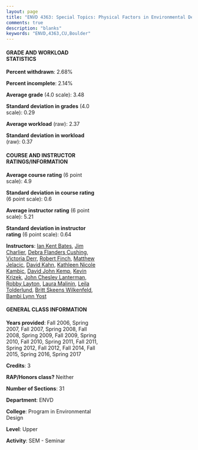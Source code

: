```yaml
---
layout: page
title: "ENVD 4363: Special Topics: Physical Factors in Environmental Design Statistics"
comments: true
description: "blanks"
keywords: "ENVD,4363,CU,Boulder"
---
```

<head>
<script src="https://ajax.googleapis.com/ajax/libs/jquery/2.1.3/jquery.min.js"></script>
<script src="https://dl.dropboxusercontent.com/s/pc42nxpaw1ea4o9/highcharts.js?dl=0"></script>
<!-- <script src="../assets/js/highcharts.js"></script> -->
<style type="text/css">@font-face {
	font-family: "Bebas Neue";
	src: url(https://www.filehosting.org/file/details/544349/BebasNeue Regular.otf) format("opentype");
	}
	h1.Bebas { 
		font-family: "Bebas Neue", Verdana, Tahoma;
	}
</style>
</head>
<body>
	<div id="container" style="float: right; width: 45%; height: 88%; margin-left: 2.5%; margin-right: 2.5%;"></div>
	<script language="JavaScript">
		$(document).ready(function() {
		var chart = {type: 'column'};
		var title = {text: 'Grade Distribution'};
		var xAxis = {categories: ['A','B','C','D','F'],crosshair: true};
		var yAxis = {min: 0,title: {text: 'Percentage'}};
		var tooltip = {headerFormat: '<center><b><span style="font-size:20px">{point.key}</span></b></center>',
		               pointFormat: '<td style="padding:0"><b>{point.y:.1f}%</b></td>',
		               footerFormat: '</table>',shared: true,useHTML: true};
		var plotOptions = {column: {pointPadding: 0.0,borderWidth: 0}};  
		var credits = {enabled: false};var series= [{name: 'Percent',data: [62.31,30.66,4.62,0.0,2.11,]}];
		var json = {};
		json.chart = chart;
		json.title = title;
		json.tooltip = tooltip;
		json.xAxis = xAxis;
		json.yAxis = yAxis;  
		json.series = series;
		json.plotOptions = plotOptions;  
		json.credits = credits;
		$('#container').highcharts(json);
	});
	</script>
</body>
			   
#### GRADE AND WORKLOAD STATISTICS

**Percent withdrawn**: 2.68%

**Percent incomplete**: 2.14%

**Average grade** (4.0 scale): 3.48

**Standard deviation in grades** (4.0 scale): 0.29

**Average workload** (raw): 2.37

**Standard deviation in workload** (raw): 0.37

#### COURSE AND INSTRUCTOR RATINGS/INFORMATION

**Average course rating** (6 point scale): 4.9

**Standard deviation in course rating** (6 point scale): 0.6

**Average instructor rating** (6 point scale): 5.21

**Standard deviation in instructor rating** (6 point scale): 0.64

**Instructors**: <a href='../../instructors/Ian_Kent_Bates'>Ian Kent Bates</a>, <a href='../../instructors/Jim_Charlier'>Jim Charlier</a>, <a href='../../instructors/Debra_Flanders_Cushing'>Debra Flanders Cushing</a>, <a href='../../instructors/Victoria_Derr'>Victoria Derr</a>, <a href='../../instructors/Robert_Finch'>Robert Finch</a>, <a href='../../instructors/Matthew_Jelacic'>Matthew Jelacic</a>, <a href='../../instructors/David_Kahn'>David Kahn</a>, <a href='../../instructors/Kathleen_Nicole_Kambic'>Kathleen Nicole Kambic</a>, <a href='../../instructors/David_John_Kemp'>David John Kemp</a>, <a href='../../instructors/Kevin_Krizek'>Kevin Krizek</a>, <a href='../../instructors/John_Chesley_Lanterman'>John Chesley Lanterman</a>, <a href='../../instructors/Robby_Layton'>Robby Layton</a>, <a href='../../instructors/Laura_Malinin'>Laura Malinin</a>, <a href='../../instructors/Leila_Tolderlund'>Leila Tolderlund</a>, <a href='../../instructors/Britt_Skeens_Wilkenfeld'>Britt Skeens Wilkenfeld</a>, <a href='../../instructors/Bambi_Lynn_Yost'>Bambi Lynn Yost</a>

#### GENERAL CLASS INFORMATION

**Years provided**: Fall 2006, Spring 2007, Fall 2007, Spring 2008, Fall 2008, Spring 2009, Fall 2009, Spring 2010, Fall 2010, Spring 2011, Fall 2011, Spring 2012, Fall 2012, Fall 2014, Fall 2015, Spring 2016, Spring 2017

**Credits**: 3

**RAP/Honors class?** Neither

**Number of Sections**: 31

**Department**: ENVD

**College**: Program in Environmental Design

**Level**: Upper

**Activity**: SEM - Seminar
